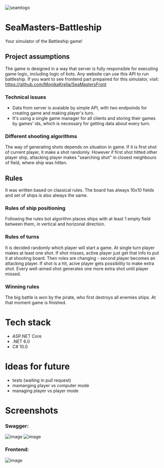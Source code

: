 ![seamlogo](https://user-images.githubusercontent.com/92270179/171294801-928f97ea-0a46-44bc-9d33-23662bb6741a.png)

# SeaMasters-Battleship
Your simulator of the Battleship game!

## Project assumptions
The game is designed in a way that server is fully responsible for executing game logic, including logic of bots. Any website can use this API to run battleship. 
If you want to see frontend part prepaired for this simulator, visit: https://github.com/MonikaKrella/SeaMastersFront

### Technical issues
 - Data from server is avaiable by simple API, with two endpoinds for creating game and making player's turn. 
 - It's using a single game manager for all clients and storing their games by games' ids, which is necessary for getting data about every turn.

### Different shooting algorithms
The way of generating shots depends on situation in game. If it is first shot of current player, it make a shot randomly.
However if first shot hitted other player ship, attacking player makes "searching shot" in closest neighbours of field, where ship was hitten.

## Rules
It was written based on classical rules. The board has always 10x10 fields and set of ships is also always the same.

### Rules of ship positioning
Following the rules bot algorithm places ships with at least 1 empty field between them, in vertical and horizonal direction.

### Rules of turns
It is decided randomly which player will start a game. 
At single turn player makes at least one shot. 
If shot misses, active player just get that info to put it at shooting board. Then roles are changing - second player becomes an attacking player.
If shot is a hit, acive player gets possibility to make extra shot. Every well-aimed shot generates one more extra shot until player missed.

### Winning rules
The big battle is won by the pirate, who first destroys all enemies ships. At that moment game is finished.

# Tech stack
 - ASP.NET Core
 - .NET 6.0
 - C# 10.0

# Ideas for future
 - tests (waiting in pull request)
 - mamanging player vs computer mode
 - managing player vs player mode

# Screenshots

### Swagger:
![image](https://user-images.githubusercontent.com/92270179/171396942-af19d192-794b-4c40-8abd-487c85f1be3a.png)
![image](https://user-images.githubusercontent.com/92270179/171296767-3a2de233-ac45-4d39-b70c-142f96f67618.png)

### Frontend:
![image](https://user-images.githubusercontent.com/92270179/171494415-e96e7015-0c15-4d98-af0b-029ad417442c.png)

